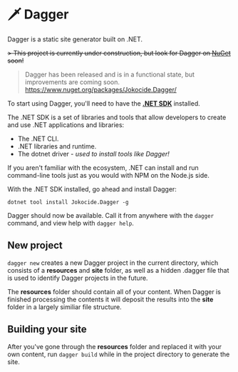# 🗡 Dagger
Dagger is a static site generator built on .NET.

~~> This project is currently under construction, but look for Dagger on [NuGet](https://www.nuget.org/) soon!~~
> Dagger has been released and is in a functional state, but improvements are coming soon. https://www.nuget.org/packages/Jokocide.Dagger/

To start using Dagger, you'll need to have the [**.NET SDK**](https://dotnet.microsoft.com/download) installed.

The .NET SDK is a set of libraries and tools that allow developers to create and use .NET applications and libraries:

- The .NET CLI.
- .NET libraries and runtime.
- The dotnet driver - *used to install tools like Dagger!*

If you aren't familiar with the ecosystem, .NET can install and run command-line tools just as you would with NPM on the Node.js side. 

With the .NET SDK installed, go ahead and install Dagger:

`dotnet tool install Jokocide.Dagger -g`

Dagger should now be available. Call it from anywhere with the `dagger` command, and view help with `dagger help`.

## New project

`dagger new` creates a new Dagger project in the current directory, which consists of a **resources** and **site** folder, as well as a hidden .dagger file that is used to identify Dagger projects in the future.

The **resources** folder should contain all of your content. When Dagger is finished processing the contents it will deposit the results into the **site** folder in a largely similiar file structure.

## Building your site

After you've gone through the **resources** folder and replaced it with your own content, run `dagger build` while in the project directory to generate the site.
